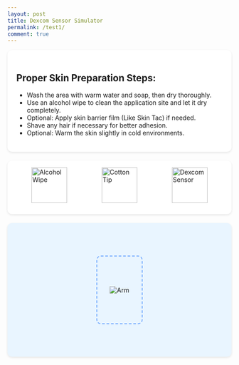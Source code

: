 ```yaml
---
layout: post
title: Dexcom Sensor Simulator
permalink: /test1/
comment: true
---
```

<style>
        .instruction-section {
            background-color: white;
            padding: 20px;
            border-radius: 10px;
            margin-bottom: 20px;
            box-shadow: 0 2px 5px rgba(0,0,0,0.1);
        }
        
        .equipment-section {
            display: flex;
            justify-content: space-around;
            margin-bottom: 20px;
            padding: 15px;
            background-color: white;
            border-radius: 10px;
            box-shadow: 0 2px 5px rgba(0,0,0,0.1);
        }
        
        .equipment-item {
            display: flex;
            flex-direction: column;
            align-items: center;
            cursor: pointer;
            transition: transform 0.2s;
        }
        
        .equipment-item:hover {
            transform: scale(1.05);
        }
        
        .equipment-icon {
            width: 80px;
            height: 80px;
            margin-bottom: 10px;
            object-fit: contain;
        }
        
        .arm-area {
            width: 100%;
            height: 300px;
            background-color: #e9f5ff;
            border-radius: 10px;
            position: relative;
            overflow: hidden;
            display: flex;
            justify-content: center;
            align-items: center;
            box-shadow: 0 2px 5px rgba(0,0,0,0.1);
        }
        
        .arm-image {
            max-height: 90%;
            max-width: 90%;
            object-fit: contain;
        }
        
        .target-zone {
            position: absolute;
            width: 100px;
            height: 150px;
            border: 2px dashed #3a86ff;
            border-radius: 10px;
            opacity: 0.7;
            pointer-events: none;
        }
        
        .applied-item {
            position: absolute;
            z-index: 10;
            pointer-events: none;
        }
        
        .alcohol-wipe {
            width: 60px;
            height: 60px;
            background-color: rgba(255, 255, 255, 0.8);
            border-radius: 50%;
            border: 2px solid #ccc;
        }
        
        .dexcom-sensor {
            width: 70px;
            height: 40px;
            background-color: #3a86ff;
            border-radius: 15px;
        }
        
        .feedback {
            margin-top: 15px;
            padding: 10px;
            border-radius: 5px;
            text-align: center;
            display: none;
        }
        
        .success {
            background-color: #d4edda;
            color: #155724;
        }
        
        .error {
            background-color: #f8d7da;
            color: #721c24;
        }
    </style>

<div class="instruction-section">
        <h2>Proper Skin Preparation Steps:</h2>
        <ul>
            <li>Wash the area with warm water and soap, then dry thoroughly.</li>
            <li>Use an alcohol wipe to clean the application site and let it dry completely.</li>
            <li>Optional: Apply skin barrier film (Like Skin Tac) if needed.</li>
            <li>Shave any hair if necessary for better adhesion.</li>
            <li>Optional: Warm the skin slightly in cold environments.</li>
        </ul>
    </div>
    
<div class="equipment-section">
        <div class="equipment-item" data-type="alcohol-wipe">
            <img src="{{site.baseurl}}/images/needlepin/wipes.png" class="equipment-icon" alt="Alcohol Wipe"> 
        </div>
        <div class="equipment-item" data-type="cotton-tip">
        <img src="{{site.baseurl}}/images/needlepin/cotton-tip.png" class="equipment-icon" alt="Cotton Tip">
        </div>
        <div class="equipment-item" data-type="dexcom-sensor">
            <img src="{{site.baseurl}}/images/needlepin/dexcom.png" class="equipment-icon" alt="Dexcom Sensor">
        </div>
    </div>
    
<div class="arm-area" id="arm-area">
        <img src="https://www.google.com/url?sa=i&url=https%3A%2F%2Fwww.istockphoto.com%2Fphotos%2Farm-pain-cartoon&psig=AOvVaw2Y2Vzf1Y9oKyAUqcbrVbmW&ust=1747865211661000&source=images&cd=vfe&opi=89978449&ved=0CBQQjRxqFwoTCLC0-LuHs40DFQAAAAAdAAAAABAL" class="arm-image" alt="Arm">
        <div class="target-zone"></div>
    </div>
    
<div id="feedback" class="feedback"></div>
    
<script>
        // Get DOM elements
        const equipmentItems = document.querySelectorAll('.equipment-item');
        const armArea = document.getElementById('arm-area');
        const feedback = document.getElementById('feedback');
        
        // Current step
        let currentStep = 1;
        
        // Add drag functionality to equipment items
        equipmentItems.forEach(item => {
            item.setAttribute('draggable', 'true');
            
            item.addEventListener('dragstart', (e) => {
                e.dataTransfer.setData('type', item.dataset.type);
            });
        });
        
        // Set up drop functionality for arm area
        armArea.addEventListener('dragover', (e) => {
            e.preventDefault();
        });
        
        armArea.addEventListener('drop', (e) => {
            e.preventDefault();
            const type = e.dataTransfer.getData('type');
            const rect = armArea.getBoundingClientRect();
            const x = e.clientX - rect.left;
            const y = e.clientY - rect.top;
            
            // Check if dropped in target zone
            const targetZone = document.querySelector('.target-zone');
            const targetRect = targetZone.getBoundingClientRect();
            const isInTarget = x > targetRect.left - rect.left && 
                              x < targetRect.right - rect.left && 
                              y > targetRect.top - rect.top && 
                              y < targetRect.bottom - rect.top;
            
            if (!isInTarget) {
                showFeedback('Please drop the item within the target area (blue dashed box)', 'error');
                return;
            }
            
            // Handle different items based on current step
            if (currentStep === 1 && type === 'alcohol-wipe') {
                applyAlcoholWipe(x, y);
                currentStep = 3; // Skip step 2 and go directly to step 3
            } else if (currentStep === 3 && type === 'dexcom-sensor') {
                applyDexcomSensor(x, y);
                currentStep = 4;
            } else {
                showFeedback('Please use the items in the correct order', 'error');
            }
        });
        
        // Apply alcohol wipe
        function applyAlcoholWipe(x, y) {
            // Remove any existing alcohol wipes
            document.querySelectorAll('.alcohol-wipe').forEach(el => el.remove());
            
            const wipe = document.createElement('div');
            wipe.className = 'applied-item alcohol-wipe';
            wipe.style.left = `${x - 30}px`;
            wipe.style.top = `${y - 30}px`;
            armArea.appendChild(wipe);
            
            showFeedback('Alcohol wipe applied successfully!', 'success');
            
            // Automatically fade out after 3 seconds
            setTimeout(() => {
                wipe.style.opacity = '0';
                setTimeout(() => wipe.remove(), 500);
            }, 3000);
        }
        
        // Apply Dexcom sensor
        function applyDexcomSensor(x, y) {
            // Remove any existing sensors
            document.querySelectorAll('.dexcom-sensor').forEach(el => el.remove());
            
            const sensor = document.createElement('div');
            sensor.className = 'applied-item dexcom-sensor';
            sensor.style.left = `${x - 35}px`;
            sensor.style.top = `${y - 20}px`;
            armArea.appendChild(sensor);
            
            showFeedback('Dexcom sensor applied successfully!', 'success');
        }
        
        // Show feedback message
        function showFeedback(message, type) {
            feedback.textContent = message;
            feedback.className = `feedback ${type}`;
            feedback.style.display = 'block';
            
            setTimeout(() => {
                feedback.style.display = 'none';
            }, 3000);
        }
    </script>
